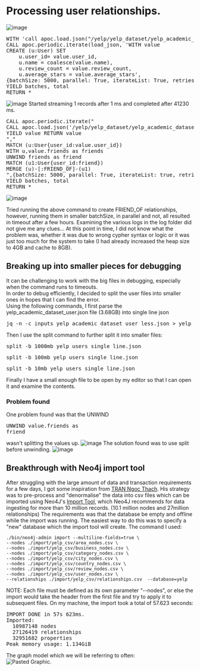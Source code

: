 # Processing user relationships. 
![image](https://user-images.githubusercontent.com/830693/126575955-e9a6ef46-f836-4144-8621-e3a85ac4f605.png)
<pre>WITH 'call apoc.load.json("/yelp/yelp_dataset/yelp_academic_dataset_user.json") YIELD value RETURN value' AS load_json
CALL apoc.periodic.iterate(load_json, 'WITH value 
CREATE (u:User) SET
    u.user_id= value.user_id,
	u.name = coalesce(value.name),
	u.review_count = value.review_count,
	u.average_stars = value.average_stars',
{batchSize: 5000, parallel: True, iterateList: True, retries:3}) 
YIELD batches, total
RETURN *
</pre>
![image](https://user-images.githubusercontent.com/830693/126576007-fe07c3b4-3172-4ea0-97d1-02f824bd9b57.png)
Started streaming 1 records after 1 ms and completed after 41230 ms.

<pre>CALL apoc.periodic.iterate("
CALL apoc.load.json('/yelp/yelp_dataset/yelp_academic_dataset_user.json')
YIELD value RETURN value
","
MATCH (u:User{user_id:value.user_id})
WITH u,value.friends as friends
UNWIND friends as friend
MATCH (u1:User{user_id:friend})
MERGE (u)-[:FRIEND_OF]-(u1)
",{batchSize: 5000, parallel: True, iterateList: true, retries: 3})
YIELD batches, total
RETURN *
</pre>
![image](https://user-images.githubusercontent.com/830693/126576222-08082594-991a-488f-a6f6-4caca3c140bb.png)

Tried running the above command to create FRIEND_OF relationships, however, running them in smaller batchSize, in parallel and not, all resulted in timeout after a few hours. Examining the various logs in the log folder did not give me any clues... At this point in time, I did not know what the problem was, whether it was due to wrong cypher syntax or logic or it was just too much for the system to take (I had already increased the heap size to 4GB and cache to 8GB).

## Breaking up into smaller pieces for debugging
It can be challenging to work with the big files in debugging, especially when the command runs to timeouts.  
In order to debug efficiently, I decided to split the user files into smaller ones in hopes that I can find the error.  
Using the following commands, I first parse the yelp_academic_dataset_user.json file (3.68GB) into single line json 
<pre>jq -n -c inputs yelp_academic_dataset_user_less.json > yelp_users_single_line.json</pre>
Then I use the split command to further split it into smaller files:
<pre>split -b 1000mb yelp_users_single_line.json</pre>
<pre>split -b 100mb yelp_users_single_line.json</pre>
<pre>split -b 10mb yelp_users_single_line.json</pre>
Finally I have a small enough file to be open by my editor so that I can open it and examine the contents.

### Problem found
One problem found was that the UNWIND <pre>UNWIND value.friends as friend</pre> wasn't splitting the values up.
![image](https://user-images.githubusercontent.com/830693/126593085-1ac75a36-69ac-4e20-a526-25bbeb045680.png)
The solution found was to use split before unwinding.
![image](https://user-images.githubusercontent.com/830693/126593106-1250e32d-dd9c-4e19-ae3f-3c32a074c2dd.png)

## Breakthrough with Neo4j import tool
After struggling with the large amount of data and transaction requirements for a few days, I got some inspiration from [TRAN Ngoc Thach](https://thachngoctran.medium.com/exploring-yelp-dataset-with-neo4j-part-i-from-raw-data-to-nodes-and-relationships-with-python-21f52dd408ef). His strategy was to pre-process and "denormalise" the data into csv files which can be imported using Neo4J's [Import Tool](https://neo4j.com/docs/operations-manual/current/tutorial/import-tool/), which Neo4J recommends for data ingesting for more than 10 million records. (10.1 million nodes and 27million relationships)
The requirements was that the database be empty and offline while the import was running. The easiest way to do this was to specify a "new" database which the import tool will create.
The command I used:
```shell
./bin/neo4j-admin import --multiline-fields=true \
--nodes ./import/yelp_csv/area_nodes.csv \
--nodes ./import/yelp_csv/business_nodes.csv \
--nodes ./import/yelp_csv/category_nodes.csv \
--nodes ./import/yelp_csv/city_nodes.csv \
--nodes ./import/yelp_csv/country_nodes.csv \
--nodes ./import/yelp_csv/review_nodes.csv \
--nodes ./import/yelp_csv/user_nodes.csv \
--relationships ./import/yelp_csv/relationships.csv  --database=yelp
```
NOTE: Each file must be defined as its own parameter “--nodes”, or else the import would take the header from the first file and try to apply it to subsequent files.
On my machine, the import took a total of 57.623 seconds:
<pre>IMPORT DONE in 57s 623ms.
Imported:
  10987148 nodes
  27126419 relationships
  32951682 properties
Peak memory usage: 1.134GiB</pre>

The graph model which we will be referring to often:  
![Pasted Graphic](https://user-images.githubusercontent.com/830693/127666972-1cd96785-9207-4a94-adee-ff3afc8be889.png). 
